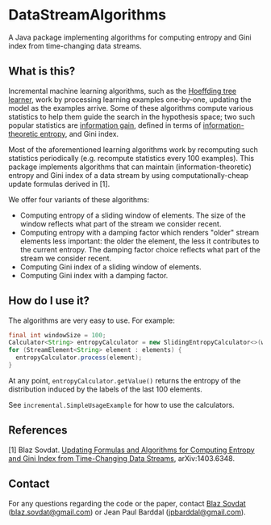 # DataStreamAlgorithms
A Java package implementing algorithms for computing entropy and Gini index from time-changing data streams.

## What is this?
Incremental machine learning algorithms, such as the [Hoeffding tree learner](homes.cs.washington.edu/~pedrod/papers/kdd00.pdf), work by processing learning examples one-by-one, updating the model as the examples arrive. Some of these algorithms compute various statistics to help them guide the search in the hypothesis space; two such popular statistics are [information gain](https://en.wikipedia.org/wiki/Information_gain_in_decision_trees), defined in terms of [information-theoretic entropy](https://en.wikipedia.org/wiki/Entropy_(information_theory)), and Gini index.

Most of the aforementioned learning algorithms work by recomputing such statistics periodically (e.g. recompute statistics every 100 examples). This package implements algorithms that can maintain (information-theoretic) entropy and Gini index of a data stream by using computationally-cheap update formulas derived in [1].

We offer four variants of these algorithms:
- Computing entropy of a sliding window of elements. The size of the window reflects what part of the stream we consider recent.
- Computing entropy with a damping factor which renders "older" stream elements less important: the older the element, the less it contributes to the current entropy. The damping factor choice reflects what part of the stream we consider recent.
- Computing Gini index of a sliding window of elements.
- Computing Gini index with a damping factor.

## How do I use it?
The algorithms are very easy to use. For example:
```java
final int windowSize = 100;
Calculator<String> entropyCalculator = new SlidingEntropyCalculator<>(windowSize);
for (StreamElement<String> element : elements) {
  entropyCalculator.process(element);
}
```

At any point, `entropyCalculator.getValue()` returns the entropy of the distribution induced by the labels of the last 100 elements.

See `incremental.SimpleUsageExample` for how to use the calculators.

## References
[1] Blaz Sovdat. [Updating Formulas and Algorithms for Computing Entropy and Gini Index from Time-Changing Data Streams](https://arxiv.org/abs/1403.6348), arXiv:1403.6348.

## Contact
For any questions regarding the code or the paper, contact [Blaz Sovdat](https://github.com/blazs) (blaz.sovdat@gmail.com) or Jean Paul Barddal (jpbarddal@gmail.com).
